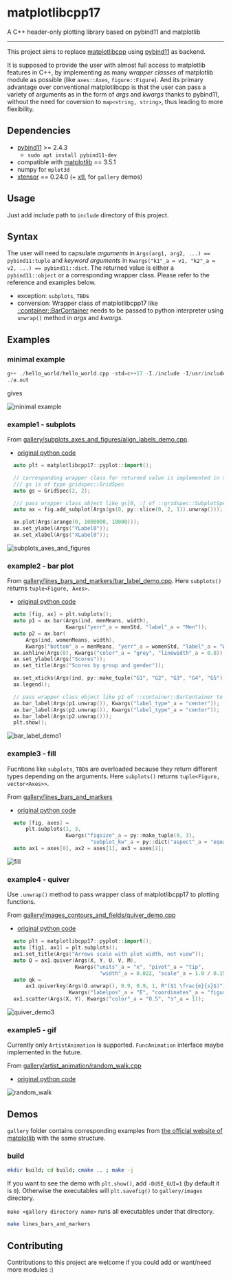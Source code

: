 # matplotlibcpp17

A C++ header-only plotting library based on pybind11 and matplotlib

-----

This project aims to replace [matplotlibcpp](https://github.com/lava/matplotlib-cpp) using [pybind11](https://github.com/pybind/pybind11) as backend.

It is supposed to provide the user with almost full access to matplotlib features in C++, by implementing as many *wrapper classes* of matplotlib module as possible (like `axes::Axes`, `figure::Figure`). And its primary advantage over conventional matplotlibcpp is that the user can pass a variety of arguments as in the form of *args* and *kwargs* thanks to pybind11, without the need for coversion to `map<string, string>`, thus leading to more flexibility.

## Dependencies

- [pybind11](https://github.com/pybind/pybind11) >= 2.4.3
  - `sudo apt install pybind11-dev`
- compatible with [matplotlib](https://matplotlib.org/stable/index.html) == 3.5.1
- numpy for `mplot3d`
- [xtensor](https://github.com/xtensor-stack/xtensor) == 0.24.0 (+ [xtl](https://github.com/xtensor-stack/xtl), for `gallery` demos)

## Usage

Just add include path to `include` directory of this project.

## Syntax

The user will need to capsulate *arguments* in `Args(arg1, arg2, ...) == pybind11:tuple` and *keyword arguments* in `Kwargs("k1"_a = v1, "k2"_a = v2, ...) == pybind11::dict`. The returned value is either a `pybind11::object` or a corresponding wrapper class. Please refer to the reference and examples below.
- exception: `subplots`, `TBD`s
- conversion: Wrapper class of matplotlibcpp17 like [::container::BarContainer](https://github.com/soblin/matplotlibcpp17/blob/master/include/matplotlibcpp17/container.h) needs to be passed to python interpreter using `unwrap()` method in *args* and *kwargs*.

## Examples

### minimal example

```cpp
g++ ./hello_world/hello_world.cpp -std=c++17 -I./include -I/usr/include/python3.x -I<path to pybind11> -lpython3.x
./a.out
```

gives

![minimal example](./gallery/images/hello_world.png)

### example1 - subplots

From [gallery/subplots_axes_and_figures/align_labels_demo.cpp](https://github.com/soblin/matplotlibcpp17/blob/master/gallery/subplots_axes_and_figures/align_labels_demo.cpp).

- [original python code](https://matplotlib.org/stable/gallery/subplots_axes_and_figures/align_labels_demo.html)

```cpp
  auto plt = matplotlibcpp17::pyplot::import();

  // corresponding wrapper class for returned value is implemented in this library
  /// gs is of type gridspec::GridSpec
  auto gs = GridSpec(2, 2);

  /// pass wrapper class object like gs[0, :] of ::gridspec::SubplotSpec to the interpreter using .unwrap() method as python object
  auto ax = fig.add_subplot(Args(gs(0, py::slice(0, 2, 1)).unwrap()));

  ax.plot(Args(arange(0, 1000000, 10000)));
  ax.set_ylabel(Args("YLabel0"));
  ax.set_xlabel(Args("XLabel0"));
```

![subplots_axes_and_figures](./gallery/images/align_labels_demo.png)

### example2 - bar plot

From [gallery/lines_bars_and_markers/bar_label_demo.cpp](https://github.com/soblin/matplotlibcpp17/blob/master/gallery/lines_bars_and_markers/bar_label_demo.cpp). Here `subplots()` returns `tuple<Figure, Axes>`.

- [original python code](https://matplotlib.org/stable/gallery/lines_bars_and_markers/bar_label_demo.html)

```cpp
  auto [fig, ax] = plt.subplots();
  auto p1 = ax.bar(Args(ind, menMeans, width),
                   Kwargs("yerr"_a = menStd, "label"_a = "Men"));
  auto p2 = ax.bar(
      Args(ind, womenMeans, width),
      Kwargs("bottom"_a = menMeans, "yerr"_a = womenStd, "label"_a = "Women"));
  ax.axhline(Args(0), Kwargs("color"_a = "grey", "linewidth"_a = 0.8));
  ax.set_ylabel(Args("Scores"));
  ax.set_title(Args("Scores by group and gender"));

  ax.set_xticks(Args(ind, py::make_tuple("G1", "G2", "G3", "G4", "G5")));
  ax.legend();

  // pass wrapper class object like p1 of ::container::BarContainer to the interpreter using .unwrap() method as python object
  ax.bar_label(Args(p1.unwrap()), Kwargs("label_type"_a = "center"));
  ax.bar_label(Args(p2.unwrap()), Kwargs("label_type"_a = "center"));
  ax.bar_label(Args(p2.unwrap()));
  plt.show();
```

![bar_label_demo1](./gallery/images/bar_label_demo1.png)

### example3 - fill

Fucntions like `subplots`, `TBD`s are overloaded because they return different types depending on the arguments. Here `subplots()` returns `tuple<Figure, vector<Axes>>`.

From [gallery/lines_bars_and_markers](https://github.com/soblin/matplotlibcpp17/blob/master/gallery/lines_bars_and_markers/fill.cpp)

- [original python code](https://matplotlib.org/stable/gallery/lines_bars_and_markers/fill.html)

```cpp
  auto [fig, axes] =
      plt.subplots(1, 3,
                   Kwargs("figsize"_a = py::make_tuple(9, 3),
                           "subplot_kw"_a = py::dict("aspect"_a = "equal")));
  auto ax1 = axes[0], ax2 = axes[1], ax3 = axes[2];
```

![fill](./gallery/images/fill.png)

### example4 - quiver

Use `.unwrap()` method to pass wrapper class of matplotlibcpp17 to plotting functions.

From [gallery/images_contours_and_fields/quiver_demo.cpp](https://github.com/soblin/matplotlibcpp17/blob/master/gallery/images_contours_and_fields/quiver_demo.cpp)

- [original python code](https://matplotlib.org/stable/gallery/images_contours_and_fields/quiver_demo.html)

```cpp
  auto plt = matplotlibcpp17::pyplot::import();
  auto [fig1, ax1] = plt.subplots();
  ax1.set_title(Args("Arrows scale with plot width, not view"));
  auto Q = ax1.quiver(Args(X, Y, U, V, M),
                      Kwargs("units"_a = "x", "pivot"_a = "tip",
                              "width"_a = 0.022, "scale"_a = 1.0 / 0.15));
  auto qk =
      ax1.quiverkey(Args(Q.unwrap(), 0.9, 0.9, 1, R"($1 \frac{m}{s}$)"),
                    Kwargs("labelpos"_a = "E", "coordinates"_a = "figure"));
  ax1.scatter(Args(X, Y), Kwargs("color"_a = "0.5", "s"_a = 1));
```

![quiver_demo3](./gallery/images/quiver_demo_3.png)

### example5 - gif

Currently only `ArtistAnimation` is supported. `FuncAnimation` interface maybe implemented in the future.

From [gallery/artist_animation/random_walk.cpp](https://github.com/soblin/matplotlibcpp17/blob/master/gallery/artist_animation/random_walk.cpp)

- [original python code](https://matplotlib.org/stable/gallery/animation/random_walk.html)

![random_walk](./gallery/images/random_walk.gif)

## Demos

`gallery` folder contains corresponding examples from [the official website of matplotlib](https://matplotlib.org/stable/gallery) with the same structure.

### build

```bash
mkdir build; cd build; cmake .. ; make -j
```

If you want to see the demo with `plt.show()`, add `-DUSE_GUI=1` (by default it is `0`). Otherwise the executables will `plt.savefig()` to `gallery/images` directory.

`make <gallery directory name>` runs all executables under that directory.

```bash
make lines_bars_and_markers
```

## Contributing

Contributions to this project are welcome if you could add or want/need more modules :)
